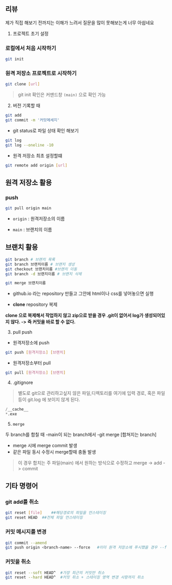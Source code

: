 ## 리뷰
제가 직접 해보기 전까지는 이해가 느려서 
질문을 많이 못해보는게 너무 아쉽네요 

1. 프로젝트 초기 설정

### 로컬에서 처음 시작하기
```bash
git init
```

### 원격 저장소 프로젝트로 시작하기
```bash
git clone [url]
```


> git init 확인은 커맨드창 `(main)` 으로 확인 가능

2. 버전 기록할 때 
```bash
git add
git commit -m '커밋메세지'
```

- git status로 파일 상태 확인 해보기
```bash
git log 
git log --oneline -10
```
- 원격 저장소 최초 설정할떄
```bash
git remote add origin [url]
```
## 원격 저장소 활용

### push
```bash
git pull origin main
```

- `origin` : 원격저장소의 이름

- `main` : 브랜치의 이름

## 브랜치 활용
```bash
git branch # 브랜치 목록
git branch 브랜치이름 # 브랜치 생성
git checkout 브랜치이름 #브랜치 이동
git branch -d 브랜치이름 # 브랜치 삭제
```

```bash
git merge 브랜치이름
```

- github.io 라는 repository 만들고 그안에 html이나 css를 넣어놓으면 실행

- **clone**
repository 복제

**clone 으로 복제해서 작업하지 않고 zip으로 받을 경우 .git이 없어서 log가 생성되어있지 않다. -> 즉 커밋을 바로 할 수 없다.**

3. pull push
- 원격저장소에 push
```bash
git push [원격저장소] [브랜치]
```

- 원격저장소부터 pull
```bash
git pull [원격저장소] [브랜치]
```

4. .gitignore
> 별도로 git으로 관리하고싶지 않은 파일,디렉토리를 여기에 입력
경로, 혹은 파일등이 git.log 에 보이지 않게 된다.

```python
/__cache__
*.exe
```

5. `merge`

두 branch를 합칠 때 
-main이 되는 branch에서
-git merge [합쳐지는 branch] 


- merge 시에 merge commit 발생
- 같은 파일 동시 수정시 merge할때 충돌 발생
> 이 경우 합치는 주 파일(main) 에서 원하는 방식으로 수정하고 merge -> add -> commit

## 기타 명령어

### git add를 취소
```bash
git reset [file]    ##해당경로의 파일을 언스테이징
git reset HEAD  ##전체 파일 언스테이징
```
### 커밋 메시지를 변경
```bash
git commit --amend
git push origin <branch-name> --force   #이미 원격 저장소에 푸시했을 경우 --force 옵션 사용 
```
### 커밋을 취소 

```bash
git reset --soft HEAD^  #가장 최근의 커밋만 취소
git reset --hard HEAD^  #커밋 취소 + 스테이징 영역 변경 사항까지 취소 
```